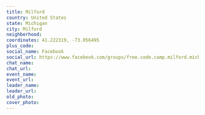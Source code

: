 ```yaml
---
title: Milford
country: United States
state: Michigan
city: Milford
neighborhood: 
coordinates: 41.222319, -73.056495
plus_code:
social_name: Facebook
social_url: https://www.facebook.com/groups/free.code.camp.milford.michigan
chat_name:
chat_url:
event_name:
event_url:
leader_name:
leader_url:
old_photo: 
cover_photo:
---
```


